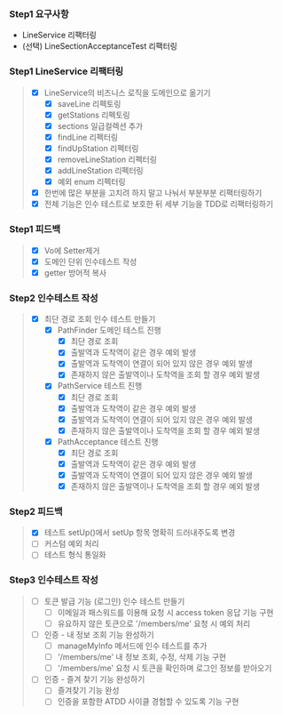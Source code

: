 ### Step1 요구사항
- LineService 리팩터링
- (선택) LineSectionAcceptanceTest 리팩터링


### Step1 LineService 리팩터링
> - [x] LineService의 비즈니스 로직을 도메인으로 옮기기
>   - [x] saveLine 리펙토링
>   - [x] getStations 리펙토링
>   - [x] sections 일급컬렉션 추가
>   - [x] findLine 리펙터링
>   - [x] findUpStation 리펙터링
>   - [x] removeLineStation 리펙터링
>   - [x] addLineStation 리펙터링
>   - [x] 예외 enum 리펙터링
> - [x] 한번에 많은 부분을 고치려 하지 말고 나눠서 부분부분 리팩터링하기
> - [x] 전체 기능은 인수 테스트로 보호한 뒤 세부 기능을 TDD로 리팩터링하기


### Step1 피드백
> - [x] Vo에 Setter제거
> - [x] 도메인 단위 인수테스트 작성
> - [x] getter 방어적 복사 
> 

### Step2 인수테스트 작성
> - [x] 최단 경로 조회 인수 테스트 만들기
>   - [x] PathFinder 도메인 테스트 진행
>     - [x] 최단 경로 조회 
>     - [x] 출발역과 도착역이 같은 경우 예외 발생
>     - [x] 출발역과 도착역이 연결이 되어 있지 않은 경우 예외 발생
>     - [x] 존재하지 않은 출발역이나 도착역을 조회 할 경우 예외 발생
>   - [x] PathService 테스트 진행
>     - [x] 최단 경로 조회
>     - [x] 출발역과 도착역이 같은 경우 예외 발생
>     - [x] 출발역과 도착역이 연결이 되어 있지 않은 경우 예외 발생
>     - [x] 존재하지 않은 출발역이나 도착역을 조회 할 경우 예외 발생
>   - [x] PathAcceptance 테스트 진행
>     - [x] 최단 경로 조회
>     - [x] 출발역과 도착역이 같은 경우 예외 발생
>     - [x] 출발역과 도착역이 연결이 되어 있지 않은 경우 예외 발생
>     - [x] 존재하지 않은 출발역이나 도착역을 조회 할 경우 예외 발생

### Step2 피드백
> - [x] 테스트 setUp()에서 setUp 항목 명확히 드러내주도록 변경
> - [ ] 커스텀 예외 처리
> - [ ] 테스트 형식 통일화


### Step3 인수테스트 작성
> - [ ] 토큰 발급 기능 (로그인) 인수 테스트 만들기
>   - [ ] 이메일과 패스워드를 이용해 요청 시 access token 응답 기능 구현
>   - [ ] 유요하지 않은 토큰으로 '/members/me' 요청 시 예외 처리
> - [ ] 인증 - 내 정보 조회 기능 완성하기
>   - [ ] manageMyInfo 메서드에 인수 테스트를 추가
>   - [ ] '/members/me' 내 정보 조회, 수정, 삭제 기능 구현
>   - [ ] '/members/me' 요청 시 토큰을 확인하며 로그인 정보를 받아오기
> - [ ] 인증 - 즐겨 찾기 기능 완성하기
>   - [ ] 즐겨찾기 기능 완성
>   - [ ] 인증을 포함한 ATDD 사이클 경험할 수 있도록 기능 구현



